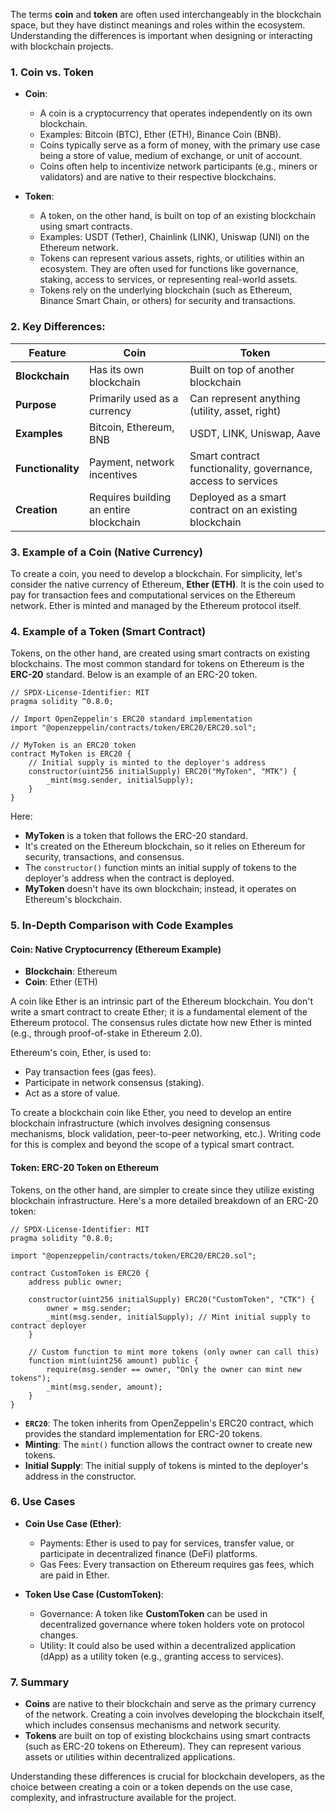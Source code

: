 The terms **coin** and **token** are often used interchangeably in the blockchain space, but they have distinct meanings and roles within the ecosystem. Understanding the differences is important when designing or interacting with blockchain projects.

### 1. **Coin vs. Token**

- **Coin**:
  - A coin is a cryptocurrency that operates independently on its own blockchain.
  - Examples: Bitcoin (BTC), Ether (ETH), Binance Coin (BNB).
  - Coins typically serve as a form of money, with the primary use case being a store of value, medium of exchange, or unit of account.
  - Coins often help to incentivize network participants (e.g., miners or validators) and are native to their respective blockchains.

- **Token**:
  - A token, on the other hand, is built on top of an existing blockchain using smart contracts.
  - Examples: USDT (Tether), Chainlink (LINK), Uniswap (UNI) on the Ethereum network.
  - Tokens can represent various assets, rights, or utilities within an ecosystem. They are often used for functions like governance, staking, access to services, or representing real-world assets.
  - Tokens rely on the underlying blockchain (such as Ethereum, Binance Smart Chain, or others) for security and transactions.

### 2. **Key Differences**:

| Feature            | Coin                              | Token                                 |
|--------------------|-----------------------------------|---------------------------------------|
| **Blockchain**      | Has its own blockchain            | Built on top of another blockchain    |
| **Purpose**         | Primarily used as a currency      | Can represent anything (utility, asset, right) |
| **Examples**        | Bitcoin, Ethereum, BNB            | USDT, LINK, Uniswap, Aave              |
| **Functionality**   | Payment, network incentives       | Smart contract functionality, governance, access to services |
| **Creation**        | Requires building an entire blockchain | Deployed as a smart contract on an existing blockchain |

### 3. **Example of a Coin (Native Currency)**

To create a coin, you need to develop a blockchain. For simplicity, let's consider the native currency of Ethereum, **Ether (ETH)**. It is the coin used to pay for transaction fees and computational services on the Ethereum network. Ether is minted and managed by the Ethereum protocol itself.

### 4. **Example of a Token (Smart Contract)**

Tokens, on the other hand, are created using smart contracts on existing blockchains. The most common standard for tokens on Ethereum is the **ERC-20** standard. Below is an example of an ERC-20 token.

```solidity
// SPDX-License-Identifier: MIT
pragma solidity ^0.8.0;

// Import OpenZeppelin's ERC20 standard implementation
import "@openzeppelin/contracts/token/ERC20/ERC20.sol";

// MyToken is an ERC20 token
contract MyToken is ERC20 {
    // Initial supply is minted to the deployer's address
    constructor(uint256 initialSupply) ERC20("MyToken", "MTK") {
        _mint(msg.sender, initialSupply);
    }
}
```

Here:
- **MyToken** is a token that follows the ERC-20 standard.
- It's created on the Ethereum blockchain, so it relies on Ethereum for security, transactions, and consensus.
- The `constructor()` function mints an initial supply of tokens to the deployer's address when the contract is deployed.
- **MyToken** doesn't have its own blockchain; instead, it operates on Ethereum's blockchain.

### 5. **In-Depth Comparison with Code Examples**

#### **Coin: Native Cryptocurrency (Ethereum Example)**

- **Blockchain**: Ethereum
- **Coin**: Ether (ETH)
  
A coin like Ether is an intrinsic part of the Ethereum blockchain. You don't write a smart contract to create Ether; it is a fundamental element of the Ethereum protocol. The consensus rules dictate how new Ether is minted (e.g., through proof-of-stake in Ethereum 2.0).

Ethereum's coin, Ether, is used to:
- Pay transaction fees (gas fees).
- Participate in network consensus (staking).
- Act as a store of value.

To create a blockchain coin like Ether, you need to develop an entire blockchain infrastructure (which involves designing consensus mechanisms, block validation, peer-to-peer networking, etc.). Writing code for this is complex and beyond the scope of a typical smart contract.

#### **Token: ERC-20 Token on Ethereum**

Tokens, on the other hand, are simpler to create since they utilize existing blockchain infrastructure. Here's a more detailed breakdown of an ERC-20 token:

```solidity
// SPDX-License-Identifier: MIT
pragma solidity ^0.8.0;

import "@openzeppelin/contracts/token/ERC20/ERC20.sol";

contract CustomToken is ERC20 {
    address public owner;

    constructor(uint256 initialSupply) ERC20("CustomToken", "CTK") {
        owner = msg.sender;
        _mint(msg.sender, initialSupply); // Mint initial supply to contract deployer
    }

    // Custom function to mint more tokens (only owner can call this)
    function mint(uint256 amount) public {
        require(msg.sender == owner, "Only the owner can mint new tokens");
        _mint(msg.sender, amount);
    }
}
```

- **`ERC20`**: The token inherits from OpenZeppelin's ERC20 contract, which provides the standard implementation for ERC-20 tokens.
- **Minting**: The `mint()` function allows the contract owner to create new tokens.
- **Initial Supply**: The initial supply of tokens is minted to the deployer's address in the constructor.

### 6. **Use Cases**

- **Coin Use Case (Ether)**: 
  - Payments: Ether is used to pay for services, transfer value, or participate in decentralized finance (DeFi) platforms.
  - Gas Fees: Every transaction on Ethereum requires gas fees, which are paid in Ether.

- **Token Use Case (CustomToken)**:
  - Governance: A token like **CustomToken** can be used in decentralized governance where token holders vote on protocol changes.
  - Utility: It could also be used within a decentralized application (dApp) as a utility token (e.g., granting access to services).

### 7. **Summary**

- **Coins** are native to their blockchain and serve as the primary currency of the network. Creating a coin involves developing the blockchain itself, which includes consensus mechanisms and network security.
- **Tokens** are built on top of existing blockchains using smart contracts (such as ERC-20 tokens on Ethereum). They can represent various assets or utilities within decentralized applications.

Understanding these differences is crucial for blockchain developers, as the choice between creating a coin or a token depends on the use case, complexity, and infrastructure available for the project.